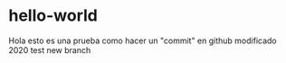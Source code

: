 # hello-world

Hola esto es una prueba como hacer un "commit" en github
modificado 2020 test new branch
